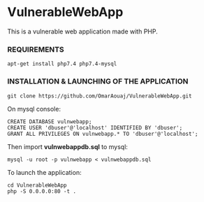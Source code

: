 # VulnerableWebApp

This is a vulnerable web application made with PHP.


### REQUIREMENTS
```
apt-get install php7.4 php7.4-mysql
```

### INSTALLATION & LAUNCHING OF THE APPLICATION

```
git clone https://github.com/OmarAouaj/VulnerableWebApp.git
```

On mysql console:
```
CREATE DATABASE vulnwebapp;
CREATE USER 'dbuser'@'localhost' IDENTIFIED BY 'dbuser';
GRANT ALL PRIVILEGES ON vulnwebapp.* TO 'dbuser'@'localhost';
```

Then import **vulnwebappdb.sql** to mysql:
```
mysql -u root -p vulnwebapp < vulnwebappdb.sql
```

To launch the application:
```
cd VulnerableWebApp
php -S 0.0.0.0:80 -t .
```
